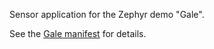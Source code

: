 Sensor application for the Zephyr demo "Gale".

See the [Gale manifest](https://github.com/JaagupAverin/gale-manifest) for details.
